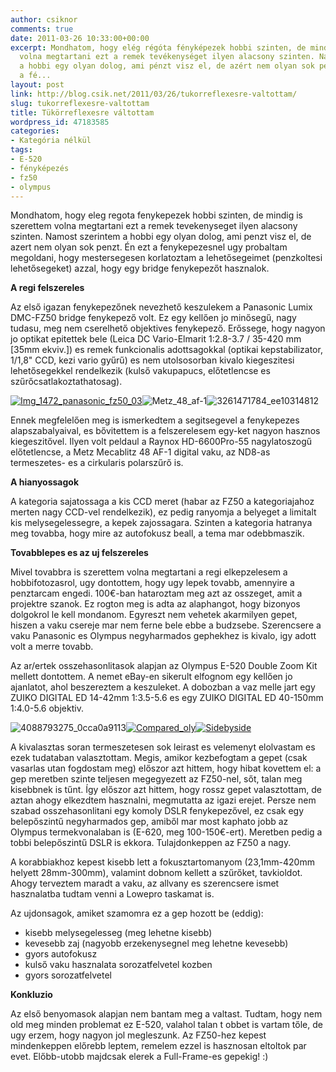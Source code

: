 ```yaml
---
author: csiknor
comments: true
date: 2011-03-26 10:33:00+00:00
excerpt: Mondhatom, hogy elég régóta fényképezek hobbi szinten, de mindig is szerettem
  volna megtartani ezt a remek tevékenységet ilyen alacsony szinten. Namost szerintem
  a hobbi egy olyan dolog, ami pénzt visz el, de azért nem olyan sok pénzt. Én ezt
  a fé...
layout: post
link: http://blog.csik.net/2011/03/26/tukorreflexesre-valtottam/
slug: tukorreflexesre-valtottam
title: Tükörreflexesre váltottam
wordpress_id: 47183585
categories:
- Kategória nélkül
tags:
- E-520
- fényképezés
- fz50
- olympus
---
```


Mondhatom, hogy eleg regota fenykepezek hobbi szinten, de mindig is szerettem volna megtartani ezt a remek tevekenyseget ilyen alacsony szinten. Namost szerintem a hobbi egy olyan dolog, ami penzt visz el, de azert nem olyan sok penzt. Én ezt a fenykepezesnel ugy probaltam megoldani, hogy mestersegesen korlatoztam a lehetősegeimet (penzkoltesi lehetősegeket) azzal, hogy egy bridge fenykepezőt hasznalok.

**A regi felszereles**

Az első igazan fenykepezőnek nevezhető keszulekem a Panasonic Lumix DMC-FZ50 bridge fenykepező volt. Ez egy kellően jo minősegű, nagy tudasu, meg nem cserelhető objektives fenykepező. Erőssege, hogy nagyon jo optikat epitettek bele (Leica DC Vario-Elmarit 1:2.8-3.7 / 35-420 mm [35mm ekviv.]) es remek funkcionalis adottsagokkal (optikai kepstabilizator, 1/1,8" CCD, kezi vario gyűrű) es nem utolsosorban kivalo kiegeszitesi lehetősegekkel rendelkezik (kulső vakupapucs, előtetlencse es szűrőcsatlakoztathatosag).

[![Img_1472_panasonic_fz50_03]({{site.baseurl}}/images/img_1472_panasonic_fz50_03-scaled1000-w=300.jpg)]({{site.baseurl}}/images/img_1472_panasonic_fz50_03-scaled1000.jpg)![Metz_48_af-1]({{site.baseurl}}/images/metz_48_af-1-scaled500.jpg)![3261471784_ee10314812]({{site.baseurl}}/images/3261471784_ee10314812-scaled500.jpg)

Ennek megfelelően meg is ismerkedtem a segitsegevel a fenykepezes alapszabalyaival, es bővitettem is a felszerelesem egy-ket nagyon hasznos kiegeszitővel. Ilyen volt peldaul a Raynox HD-6600Pro-55 nagylatoszogű előtetlencse, a Metz Mecablitz 48 AF-1 digital vaku, az ND8-as termeszetes- es a cirkularis polarszűrő is.

**A hianyossagok**

A kategoria sajatossaga a kis CCD meret (habar az FZ50 a kategoriajahoz merten nagy CCD-vel rendelkezik), ez pedig ranyomja a belyeget a limitalt kis melysegelessegre, a kepek zajossagara. Szinten a kategoria hatranya meg tovabba, hogy mire az autofokusz beall, a tema mar odebbmaszik.<!-- more -->

**Tovabblepes es az uj felszereles**

Mivel tovabbra is szerettem volna megtartani a regi elkepzelesem a hobbifotozasrol, ugy dontottem, hogy ugy lepek tovabb, amennyire a penztarcam engedi. 100€-ban hataroztam meg azt az osszeget, amit a projektre szanok. Ez rogton meg is adta az alaphangot, hogy bizonyos dolgokrol le kell mondanom. Egyreszt nem vehetek akarmilyen gepet, hiszen a vaku csereje mar nem ferne bele ebbe a budzsebe. Szerencsere a vaku Panasonic es Olympus negyharmados gephekhez is kivalo, igy adott volt a merre tovabb.

Az ar/ertek osszehasonlitasok alapjan az Olympus E-520 Double Zoom Kit mellett dontottem. A nemet eBay-en sikerult elfognom egy kellően jo ajanlatot, ahol beszereztem a keszuleket. A dobozban a vaz melle jart egy ZUIKO DIGITAL ED 14-42mm 1:3.5-5.6 es egy ZUIKO DIGITAL ED 40-150mm 1:4.0-5.6 objektiv.

![4088793275_0cca0a9113]({{site.baseurl}}/images/4088793275_0cca0a9113-scaled500.jpg)[![Compared_oly]({{site.baseurl}}/images/compared_oly-scaled1000-w=300.jpg)]({{site.baseurl}}/images/compared_oly-scaled1000.jpg)[![Sidebyside]({{site.baseurl}}/images/sidebyside-scaled1000-w=300.jpg)]({{site.baseurl}}/images/sidebyside-scaled1000.jpg)

A kivalasztas soran termeszetesen sok leirast es velemenyt elolvastam es ezek tudataban valasztottam. Megis, amikor kezbefogtam a gepet (csak vasarlas utan fogdostam meg) előszor azt hittem, hogy hibat kovettem el: a gep meretben szinte teljesen megegyezett az FZ50-nel, sőt, talan meg kisebbnek is tűnt. Így előszor azt hittem, hogy rossz gepet valasztottam, de aztan ahogy elkezdtem hasznalni, megmutatta az igazi erejet. Persze nem szabad osszehasonlitani egy komoly DSLR fenykepezővel, ez csak egy belepőszintű negyharmados gep, amiből mar most kaphato jobb az Olympus termekvonalaban is (E-620, meg 100-150€-ert). Meretben pedig a tobbi belepőszintű DSLR is ekkora. Tulajdonkeppen az FZ50 a nagy.

A korabbiakhoz kepest kisebb lett a fokusztartomanyom (23,1mm-420mm helyett 28mm-300mm), valamint dobnom kellett a szűrőket, tavkioldot. Ahogy terveztem maradt a vaku, az allvany es szerencsere ismet hasznalatba tudtam venni a Lowepro taskamat is.

Az ujdonsagok, amiket szamomra ez a gep hozott be (eddig):

  * kisebb melysegelesseg (meg lehetne kisebb)
  * kevesebb zaj (nagyobb erzekenysegnel meg lehetne kevesebb)
  * gyors autofokusz
  * kulső vaku hasznalata sorozatfelvetel kozben
  * gyors sorozatfelvetel

**Konkluzio**

Az első benyomasok alapjan nem bantam meg a valtast. Tudtam, hogy nem old meg minden problemat ez E-520, valahol talan t
obbet is vartam tőle, de ugy erzem, hogy nagyon jol megleszunk. Az FZ50-hez kepest mindenkeppen előrebb leptem, remelem ezzel is hasznosan eltoltok par evet. Előbb-utobb majdcsak elerek a Full-Frame-es gepekig! :)
